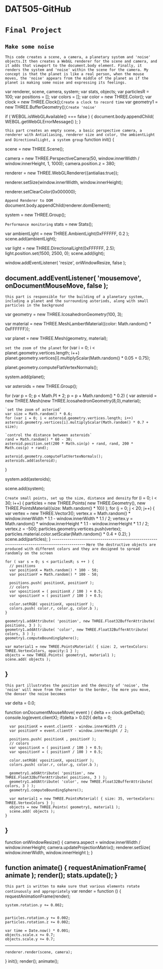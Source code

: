 # DAT505-GitHub

`Final Project`
=======================
`Make some noise`
----------------------

`This code creates a scene, a camera, a planetary system and 'noise' objects.It then creates a WebGL renderer for the scene and camera, and it adds that viewport to the document.body element. Finally, it renders the system and 'noise' within the scene for the camera. My concept is that the planet is like a real person, when the mouse moves, the 'noise' appears from the middle of the planet as if the planet is making some noise and expressing its feelings.`



var renderer, scene, camera, system;
var stats, objects;
var particlesR = 100;
var positions = [];
var colors = [];
var color = new THREE.Color();
var clock = new THREE.Clock();`Create a clock to record time`
var geometry1 = new THREE.BufferGeometry();`Create 'noise'`



if ( WEBGL.isWebGLAvailable() === false ) {
  document.body.appendChild( WEBGL.getWebGLErrorMessage() );
}

`this part creates an empty scene, a basic perspective camera, a renderer with Antialiasing,
renderer size and color, the ambientLight and DirectionalLight, a system group`
function init() {

  scene = new THREE.Scene();

  camera = new THREE.PerspectiveCamera(50, window.innerWidth / window.innerHeight, 1, 1000);
  camera.position.z = 380;

  renderer = new THREE.WebGLRenderer({antialias:true});

  renderer.setSize(window.innerWidth, window.innerHeight);

  renderer.setClearColor(0x000000);

  `Append Renderer to DOM`
  document.body.appendChild(renderer.domElement);

  system = new THREE.Group();

  `Performance monitoring`
  stats = new Stats();
  
  var ambientLight = new THREE.AmbientLight(0xFFFFFF, 0.2 );
  scene.add(ambientLight);

  var light = new THREE.DirectionalLight(0xFFFFFF, 2.5);
  light.position.set(1500, 2500, 0);
  scene.add(light);

  window.addEventListener( 'resize', onWindowResize, false );

  document.addEventListener( 'mousemove', onDocumentMouseMove, false );
  -----------------------------------------------------------------------------------
  `this part is responsible for the building of a planetary system, including a
  planet and the surrounding asteriods, along with small particles in the background`

  var geometry = new THREE.IcosahedronGeometry(100, 3);

  var material = new THREE.MeshLambertMaterial({color: Math.random() * 0xFFFFFF});

  var planet = new THREE.Mesh(geometry, material);

  `set the zoom of the planet`
  for (var i = 0; i < planet.geometry.vertices.length; i++)
  planet.geometry.vertices[i].multiplyScalar(Math.random() * 0.05 + 0.75);

  planet.geometry.computeFlatVertexNormals();

  system.add(planet);

  var asteroids = new THREE.Group();

  for (var p = 0; p < Math.PI * 2; p = p + Math.random() * 0.2) {
    var asteroid = new THREE.Mesh(new THREE.IcosahedronGeometry(8,0),material);

    `set the zoom of asteriod`
    var size = Math.random() * 0.6;
    for (var i = 0; i < asteroid.geometry.vertices.length; i++)
    asteroid.geometry.vertices[i].multiplyScalar(Math.random() * 0.7 + size);

    `control the distance between asteroids`
    rand = Math.random() * 60 - 30;
    asteroid.position.set(200 * Math.sin(p) + rand, rand, 200 * Math.cos(p) + rand);

    asteroid.geometry.computeFlatVertexNormals();
    asteroids.add(asteroid);
  }

  system.add(asteroids);

  scene.add(system);

  `Create small points, set up the size, distance and density`
  for (i = 0; i < 30; i++) {
    particles = new THREE.Points(
      new THREE.Geometry(),
      new THREE.PointsMaterial({size: Math.random() * 10})
      );
      for (j = 0; j < 20; j++) {
        var vertex = new THREE.Vector3();
        vertex.x = Math.random() * window.innerWidth * 1.1 - window.innerWidth * 1.1 / 2;
        vertex.y = Math.random() * window.innerHeight * 1.1 - window.innerHeight * 1.1 / 2;
        vertex.z = -500;
        particles.geometry.vertices.push(vertex);
        particles.material.color.setScalar(Math.random() * 0.4 + 0.2);
      }
      scene.add(particles);
    }
    -----------------------------------------------------------------------------------------------
    `Here the destructive objects are produced with different colors
    and they are designed to spread randomly on the screen`

    for ( var s = 0; s < particlesR; s ++ ) {
      // positions
      var positionX = Math.random() * 100 - 50;
      var positionY = Math.random() * 100 - 50;

      positions.push( positionX, positionY );
      // colors
      var vpositionX = ( positionX / 100 ) + 0.5;
      var vpositionY = ( positionY / 100 ) + 0.5;

      color.setRGB( vpositionX, vpositionY );
      colors.push( color.r, color.g, color.b );
    }

    geometry1.addAttribute( 'position', new THREE.Float32BufferAttribute( positions, 3 ) );
    geometry1.addAttribute( 'color', new THREE.Float32BufferAttribute( colors, 3 ) );
    geometry1.computeBoundingSphere();

    var material1 = new THREE.PointsMaterial( { size: 2, vertexColors: THREE.VertexColors, opacity:1 } );
    objects = new THREE.Points( geometry1, material1 );
    scene.add( objects );
  }
  ----------------------------------------------------------------------------
  `this part illustrates the position and the density of 'noise', the 'noise' will
   move from the center to the border, the more you move, the denser the noise becomes`

  var delta = 0.0;

  function onDocumentMouseMove( event ) {
    delta += clock.getDelta();
    console.log(event.clientX);
    if(delta > 0.02){
      delta = 0;

      var positionX = event.clientX - window.innerWidth /2 ;
      var positionY = event.clientY - window.innerHeight / 2;

      positions.push( positionX , positionY );
      // colors
      var vpositionX = ( positionX / 100 ) + 0.5;
      var vpositionY = ( positionY / 100 ) + 0.5;

      color.setRGB( vpositionX, vpositionY );
      colors.push( color.r, color.g, color.b );

      geometry1.addAttribute( 'position', new THREE.Float32BufferAttribute( positions, 3 ) );
      geometry1.addAttribute( 'color', new THREE.Float32BufferAttribute( colors, 3 ) );
      geometry1.computeBoundingSphere();

      var material1 = new THREE.PointsMaterial( { size: 35, vertexColors: THREE.VertexColors } );
      objects = new THREE.Points( geometry1, material1 );
      scene.add( objects );
    }
  }
  -----------------------------------------------------------------------------------------------
  function onWindowResize() {
    camera.aspect = window.innerWidth / window.innerHeight;
    camera.updateProjectionMatrix();
    renderer.setSize( window.innerWidth, window.innerHeight );
  }

  function animate() {
    requestAnimationFrame( animate );
    render();
    stats.update();
  }
  ---------------------------------------------------------------------------------
  `this part is written to make sure that various elements rotate continuously and appropriately`
  var render = function () {
    requestAnimationFrame(render);

    system.rotation.y += 0.002;


    particles.rotation.y += 0.002;
    particles.rotation.z += 0.002;

    var time = Date.now() * 0.001;
    objects.scale.x += 0.7;
    objects.scale.y += 0.7;

--------------------------------------------------------------------------

    renderer.render(scene, camera);
  }
  init();
  render();
  animate();
